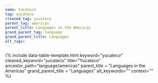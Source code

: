 ```yaml
---
name: Yucateco
tag: yucateco
cleaned_tag: yucateco
parent_tag: americas
parent_title: Languages in the Americas
grand_parent_tag: language
grand_parent_title: Languages
alt_tags: 
---
```


{% include data-table-template.html 
  keyword="yucateco" 
  cleaned_keyword="yucateco" 
  title="Yucateco"
  ancestor_path="language/americas" 
  parent_title = "Languages in the Americas"
  grand_parent_title = "Languages"
  alt_keywords=""
  context=""
%}


